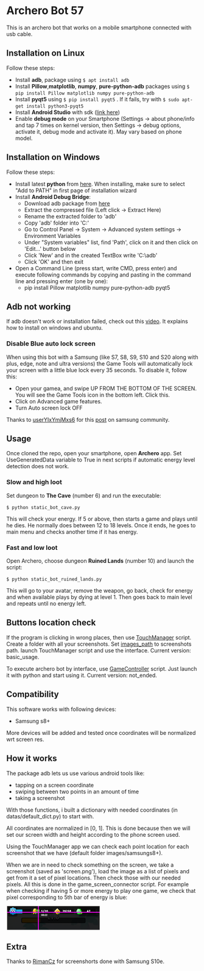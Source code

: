 # Archero Bot 57
This is an archero bot that works on a mobile smartphone connected with usb cable.

## Installation on Linux
Follow these steps:
- Install __adb__, package using `$ apt install adb`
- Install __Pillow__,__matplotlib__, __numpy__, __pure-python-adb__ packages using `$ pip install Pillow matplotlib numpy pure-python-adb`
- Install __pyqt5__ using `$ pip install pyqt5` . If it fails, try with `$ sudo apt-get install python3-pyqt5`
- Install __Android Studio__ with sdk ([link here](https://developer.android.com/studio))
- Enable __debug mode__ on your Smartphone (Settings -> about phone/info and tap 7 times on kernel version, then Settings -> debug options, activate it, debug mode and activate it). May vary based on phone model.

## Installation on Windows
Follow these steps:
- Install latest __python__ from [here](https://www.python.org/downloads/). When installing, make sure to select "Add to PATH" in first page of installation wizard
- Install __Android Debug Bridge__:
  - Download adb package from [here](https://www.androidworld.it/2017/01/07/adb-fastboot-download-windows-mac-linux-450541/)
  - Extract the compressed file (Left click -> Extract Here)
  - Rename the extracted folder to 'adb'
  - Copy 'adb' folder into 'C:'
  - Go to Control Panel -> System -> Advanced system settings -> Environment Variables
  - Under "System variables" list, find 'Path', click on it and then click on 'Edit...' button below
  - Click 'New' and in the created TextBox write 'C:\adb'
  - Click 'OK' and then exit
- Open a Command Line (press start, write CMD, press enter) and execute following commands by copying and pasting in the command line and pressing enter (one by one):
  - pip install Pillow matplotlib numpy pure-python-adb pyqt5

## Adb not working
If adb doesn't work or installation failed, check out this [video](https://www.youtube.com/watch?v=vr0GLIufzkM). It explains how to install on windows and ubuntu.

### Disable Blue auto lock screen
When using this bot with a Samsung (like S7, S8, S9, S10 and S20 along with plus, edge, note and ultra versions) the Game Tools will automatically lock your screen with a little blue lock every 35 seconds.
To disable it, follow this:

- Open your gamea, and swipe UP FROM THE BOTTOM OF THE SCREEN. You will see the Game Tools icon in the bottom left. Click this.
- Click on Advanced game features.
- Turn Auto screen lock OFF 

Thanks to [userYIxYmjMxs6](https://us.community.samsung.com/t5/user/viewprofilepage/user-id/14128964) for this [post](https://us.community.samsung.com/t5/Galaxy-S8/Annoying-quot-Drag-Lock-icon-to-unlock-quot/td-p/539737) on samsung community.

## Usage
Once cloned the repo, open your smartphone, open __Archero__ app. Set UseGeneratedData variable to True in next scripts if automatic energy level detection does not work.

### Slow and high loot
Set dungeon to **The Cave** (number 6) and run the executable:
```console
$ python static_bot_cave.py
```
This will check your energy. If 5 or above, then starts a game and plays until he dies. He normally does between 12 to 18 levels.
Once it ends, he goes to main menu and checks another time if it has energy.

### Fast and low loot
Open Archero, choose dungeon **Ruined Lands** (number 10) and launch the script:
```console
$ python static_bot_ruined_lands.py
```
This will go to your avatar, remove the weapon, go back, check for energy and when available plays by dying at level 1.
Then goes back to main level and repeats until no energy left.

## Buttons location check
If the program is clicking in wrong places, then use [TouchManager](TouchManager.py) script.
Create a folder with all your screenshots.
Set [images_path](https://github.com/fabian57fabian/archero_bot_57/blob/7c698dc856576cb986093dd3b352cb54c774df84/checkCoordinates.py#L46) to screenshots path.
launch TouchManager script and use the interface.
Current version: basic_usage.

To execute archero bot by interface, use [GameController](GameController.py.py) script.
Just launch it with python and start using it.
Current version: not_ended.

## Compatibility
This software works with following devices:
- Samsung s8+

More devices will be added and tested once coordinates will be normalized wrt screen res.

## How it works
The package adb lets us use various android tools like:
- tapping on a screen coordinate
- swiping between two points in an amount of time
- taking a screenshot

With those functions, i built a dictionary with needed coordinates (in datas/default_dict.py) to start with.

All coordinates are normalized in [0, 1]. This is done because then we will set our screen width and height according to the phone screen used.

Using the TouchManager app we can check each point location for each screenshot that we have (default folder images/samsungs8+).

When we are in need to check something on the screen, we take a screenshot (saved as 'screen.png'), load the image as a list of pixels and get from it a set of pixel locations. Then check those with our needed pixels. All this is done in the game_screen_connector script.
For example when checking if having 5 or more energy to play one game, we check that pixel corresponding to 5th bar of energy is blue:

![Check_bar](wiki_data/check_energy_green_bar_location.png)

## Extra

Thanks to [RimanCz](https://github.com/RimanCz) for screenshorts done with Samsung S10e.